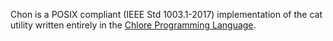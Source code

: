 Chon is a POSIX compliant (IEEE Std 1003.1-2017) implementation of the cat utility written entirely in the [Chlore Programming Language](https://github.com/trap-representation/Chlore).

